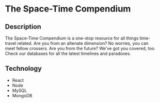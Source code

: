 # The Space-Time Compendium

## Description

The Space-Time Compendium is a one-stop resource for all things time-travel related. Are you from an altenate dimension? No worries, you can meet fellow crossers. Are you from the future? We've got you covered, too. Check our databases for all the latest timelines and paradoxes.

## Technology
* React
* Node
* MySQL
* MongoDB

